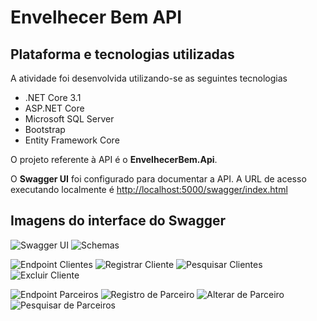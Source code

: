 # Envelhecer Bem API

## Plataforma e tecnologias utilizadas

A atividade foi desenvolvida utilizando-se as seguintes tecnologias

- .NET Core 3.1
- ASP.NET Core
- Microsoft SQL Server
- Bootstrap
- Entity Framework Core

O projeto referente à API é o **EnvelhecerBem.Api**.

O **Swagger UI** foi configurado para documentar a API. A URL de acesso executando localmente é
[http://localhost:5000/swagger/index.html](http://localhost:5000/swagger/index.html)

## Imagens do interface do Swagger

![Swagger UI](https://github.com/r-penha/envelhecer-bem-fase2-atividade2/blob/master/docs/images/Swagger_UI.png)
![Schemas](https://github.com/r-penha/envelhecer-bem-fase2-atividade2/blob/master/docs/images/Swagger_UI_Schemas.png)

![Endpoint Clientes](https://github.com/r-penha/envelhecer-bem-fase2-atividade2/blob/master/docs/images/Swagger_UI_Clientes_API.png)
![Registrar Cliente](https://github.com/r-penha/envelhecer-bem-fase2-atividade2/blob/master/docs/images/Swagger_UI_Registrar_Cliente.png)
![Pesquisar Clientes](https://github.com/r-penha/envelhecer-bem-fase2-atividade2/blob/master/docs/images/Swagger_UI_Pesquisar_Clientes.png)
![Excluir Cliente](https://github.com/r-penha/envelhecer-bem-fase2-atividade2/blob/master/docs/images/Swagger_UI_Excluir_Cliente.png)

![Endpoint Parceiros](https://github.com/r-penha/envelhecer-bem-fase2-atividade2/blob/master/docs/images/Swagger_UI_Parceiros.png)
![Registro de Parceiro](https://github.com/r-penha/envelhecer-bem-fase2-atividade2/blob/master/docs/images/Swagger_UI_Registrar_Parceiro.png)
![Alterar de Parceiro](https://github.com/r-penha/envelhecer-bem-fase2-atividade2/blob/master/docs/images/Swagger_UI_Alterar_Parceiro.png)
![Pesquisar de Parceiros](https://github.com/r-penha/envelhecer-bem-fase2-atividade2/blob/master/docs/images/Swagger_UI_Pesquisar_Parceiros.png)
